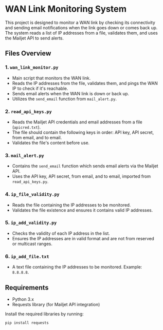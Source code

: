 # WAN Link Monitoring System

This project is designed to monitor a WAN link by checking its connectivity and sending email notifications when the link goes down or comes back up. The system reads a list of IP addresses from a file, validates them, and uses the Mailjet API to send alerts.

## Files Overview

### 1. `wan_link_monitor.py`
- Main script that monitors the WAN link.
- Reads the IP addresses from the file, validates them, and pings the WAN IP to check if it's reachable.
- Sends email alerts when the WAN link is down or back up.
- Utilizes the `send_email` function from `mail_alert.py`.

### 2. `read_api_keys.py`
- Reads the Mailjet API credentials and email addresses from a file (`apicred.txt`).
- The file should contain the following keys in order: API key, API secret, from email, and to email.
- Validates the file's content before use.

### 3. `mail_alert.py`
- Contains the `send_email` function which sends email alerts via the Mailjet API.
- Uses the API key, API secret, from email, and to email, imported from `read_api_keys.py`.

### 4. `ip_file_validity.py`
- Reads the file containing the IP addresses to be monitored.
- Validates the file existence and ensures it contains valid IP addresses.

### 5. `ip_add_validity.py`
- Checks the validity of each IP address in the list.
- Ensures the IP addresses are in valid format and are not from reserved or multicast ranges.

### 6. `ip_add_file.txt`
- A text file containing the IP addresses to be monitored. Example: `8.8.8.8`.

## Requirements

- Python 3.x
- Requests library (for Mailjet API integration)

Install the required libraries by running:

```bash
pip install requests
